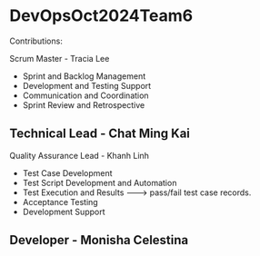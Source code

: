 # DevOpsOct2024Team6

Contributions:

Scrum Master - Tracia Lee
- Sprint and Backlog Management
- Development and Testing Support
- Communication and Coordination
- Sprint Review and Retrospective

Technical Lead - Chat Ming Kai
- 

Quality Assurance Lead - Khanh Linh
- Test Case Development
- Test Script Development and Automation
- Test Execution and Results ---> pass/fail test case records.
- Acceptance Testing
- Development Support

Developer - Monisha Celestina
- 

